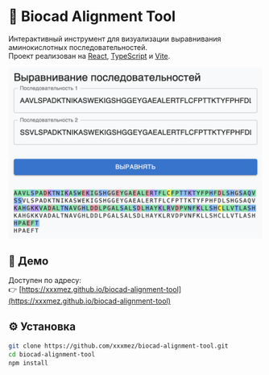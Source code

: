 # 🔬 Biocad Alignment Tool

Интерактивный инструмент для визуализации выравнивания аминокислотных последовательностей.  
Проект реализован на [React](https://react.dev/), [TypeScript](https://www.typescriptlang.org/) и [Vite](https://vitejs.dev/).

![screenshot](./docs/screnProject.png)

## 🚀 Демо

Доступен по адресу:  
👉 [https://xxxmez.github.io/biocad-alignment-tool](https://xxxmez.github.io/biocad-alignment-tool)

## ⚙️ Установка

```bash
git clone https://github.com/xxxmez/biocad-alignment-tool.git
cd biocad-alignment-tool
npm install
```
